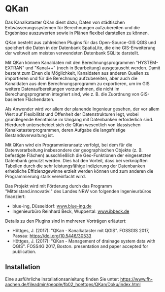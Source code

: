 # QKan

Das Kanalkataster QKan dient dazu, Daten von städtischen 
Entwässerungssystemen für Berechnungen aufzubereiten und die Ergebnisse 
auszuwerten sowie in Plänen flexibel darstellen zu können. 

QKan besteht aus zahlreichen Plugins für das Open-Source-GIS QGIS und 
speichert die Daten in der Datenbank SpatiaLite, die eine GIS-Erweiterung 
der weltweit am meisten verwendeten Datenbank SQLite darstellt. 

Mit QKan können Kanaldaten mit den Berechnungsprogrammen "HYSTEM-EXTRAN" und 
"Kanal++" (noch in Bearbeitung) ausgetauscht werden. Damit besteht zum Einen 
die Möglichkeit, Kanaldaten aus anderen Quellen zu importieren und für die 
Berechnung aufzubereiten, aber auch die Kanaldaten aus dem 
Berechnungsprogramm zu exportieren, um im GIS weitere Datenaufbereitungen 
vorzunehmen, die nicht im Berechungsprogramm integriert sind, wie z. B. die 
Zuordnung von GIS-basierten Flächendaten. 

Als Anwender wird vor allem der planende Ingenieur gesehen, der vor allem 
Wert auf Flexibilität und Offenheit der Datenstrukturen legt, wobei 
grundlegende Kenntnisse im Umgang mit Datenbanken erforderlich sind. 
Hierdurch unterscheidet sich die QKan wesentlich von klassischen 
Kanalkatasterprogrammen, deren Aufgabe die langsfristige Bestandsverwaltung 
ist. 

Mit QKan wird ein Programmieransatz verfolgt, bei dem für die Datenverarbeitung 
insbesondere der geographischen Objekte (z. B. befestigte Flächen) 
ausschließlich die Geo-Funktionen der eingesetzten Datenbank genutzt werden. 
Dies hat den Vorteil, dass bei verknüpften Tabellen durch die sehr 
leistungsfähige Indizierung der Datenbanken erhebliche Effizienzgewinne 
erzielt werden können und zum anderen die Programmierung stark vereinfacht 
wird. 

Das Projekt wird mit Förderung durch das Programm "Mittelstand.innovativ!" 
des Landes NRW von folgenden Ingenieurbüros finanziert:
- blue-ing, Düsseldorf: www.blue-ing.de
- Ingenieurbüro Reinhard Beck, Wuppertal: www.ibbeck.de

Details zu den Plugins sind in mehreren Vorträgen erläutert:

- Höttges, J. (2017): "QKan - Kanalkataster mit QGIS". FOSSGIS 2017, Passau: 
  https://doi.org/10.5446/30533
- Höttges, J. (2017): "QKan - Management of drainage system data with QGIS".
  FOSS4G 2017, Boston. presentation and paper accepted for publication.

## Installation
Eine ausführliche Installationsanleitung finden Sie unter:
https://www.fh-aachen.de/fileadmin/people/fb02_hoettges/QKan/Doku/index.html


<!---
Inhalt vorheriger metadata.txts:  
Database: Grundlegende Klassen und Funktionen, die für QKan nötig sind

CreateUnbefFL: Tool zur Erzeung von unbefestigten Flächenobjekten, die zur Tabelle "flaechen" hinzugefügt werden. Voraussetzung:
- Haltungsbezogene Teileinzugsgebietsflächen (Tabelle "tezg")
- Flächenobjekte (Tabelle flaechen), in der Regel befestigte Flächen, können aber auch schon unbefestigte Flächen sein.
Durch Differenzbildung mit Verschneidung werden für jede Teileinzugsgebietsfläche Differenzflächen erzeugt und als unbefestigte Flächen zur Tabelle "flaechen" hinzugefügt. Optional können zusammengesetzte Flächenobjekte, wie sie bei der Verscheidung entstehen können, in entsprechend viele Einzelflächen umgewandelt werden.

ExportHE
Exportiert Kanaldaten aus der QKan-Datenbank (SpatiaLite) in die HYSTEM-EXTRAN-Datenbank (Firebird)

ImportHE
Importiert Kanaldaten aus Hystem-Extran
 
 LinkFlaechen
Tool zur automatischen Verknüpfung von Flächenobjekten mit der geometrisch nächsten Haltung.

GanglinienHE
Tool zur Simulieren von Ganglinien. Wählen Sie zunächst den gewünschten Anfangs- und Endpunkt aus und starten Sie dann das Plugin.
-->
